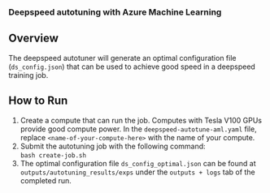 ### Deepspeed autotuning with Azure Machine Learning
## Overview
The deepspeed autotuner will generate an optimal configuration file (``ds_config.json``) that can be used to achieve good speed in a deepspeed training job.
## How to Run
1. Create a compute that can run the job. Computes with Tesla V100 GPUs provide good compute power. In the ``deepspeed-autotune-aml.yaml`` file, replace ``<name-of-your-compute-here>`` with the name of your compute.
2. Submit the autotuning job with the following command:<br />
```bash create-job.sh```
3. The optimal configuration file ``ds_config_optimal.json`` can be found at ``outputs/autotuning_results/exps`` under the ``outputs + logs`` tab of the completed run.